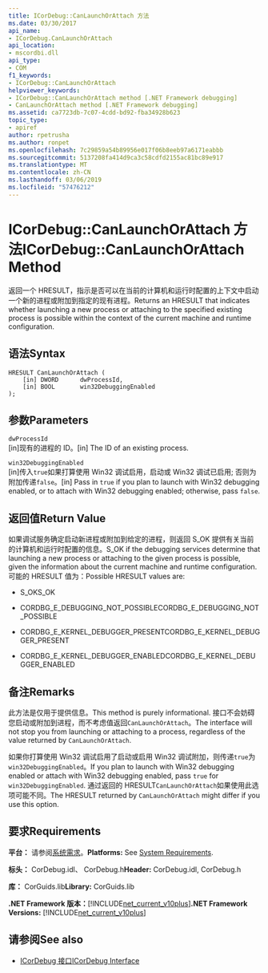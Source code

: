```yaml
---
title: ICorDebug::CanLaunchOrAttach 方法
ms.date: 03/30/2017
api_name:
- ICorDebug.CanLaunchOrAttach
api_location:
- mscordbi.dll
api_type:
- COM
f1_keywords:
- ICorDebug::CanLaunchOrAttach
helpviewer_keywords:
- ICorDebug::CanLaunchOrAttach method [.NET Framework debugging]
- CanLaunchOrAttach method [.NET Framework debugging]
ms.assetid: ca7723db-7c07-4cdd-bd92-fba34928b623
topic_type:
- apiref
author: rpetrusha
ms.author: ronpet
ms.openlocfilehash: 7c29859a54b89956e017f06b8eeb97a6171eabbb
ms.sourcegitcommit: 5137208fa414d9ca3c58cdfd2155ac81bc89e917
ms.translationtype: MT
ms.contentlocale: zh-CN
ms.lasthandoff: 03/06/2019
ms.locfileid: "57476212"
---
```

# <a name="icordebugcanlaunchorattach-method"></a><span data-ttu-id="91e04-102">ICorDebug::CanLaunchOrAttach 方法</span><span class="sxs-lookup"><span data-stu-id="91e04-102">ICorDebug::CanLaunchOrAttach Method</span></span>
<span data-ttu-id="91e04-103">返回一个 HRESULT，指示是否可以在当前的计算机和运行时配置的上下文中启动一个新的进程或附加到指定的现有进程。</span><span class="sxs-lookup"><span data-stu-id="91e04-103">Returns an HRESULT that indicates whether launching a new process or attaching to the specified existing process is possible within the context of the current machine and runtime configuration.</span></span>  
  
## <a name="syntax"></a><span data-ttu-id="91e04-104">语法</span><span class="sxs-lookup"><span data-stu-id="91e04-104">Syntax</span></span>  
  
```  
HRESULT CanLaunchOrAttach (  
    [in] DWORD      dwProcessId,  
    [in] BOOL       win32DebuggingEnabled  
);  
```  
  
## <a name="parameters"></a><span data-ttu-id="91e04-105">参数</span><span class="sxs-lookup"><span data-stu-id="91e04-105">Parameters</span></span>  
 `dwProcessId`  
 <span data-ttu-id="91e04-106">[in]现有的进程的 ID。</span><span class="sxs-lookup"><span data-stu-id="91e04-106">[in] The ID of an existing process.</span></span>  
  
 `win32DebuggingEnabled`  
 <span data-ttu-id="91e04-107">[in]传入`true`如果打算使用 Win32 调试启用，启动或 Win32 调试已启用; 否则为附加传递`false`。</span><span class="sxs-lookup"><span data-stu-id="91e04-107">[in] Pass in `true` if you plan to launch with Win32 debugging enabled, or to attach with Win32 debugging enabled; otherwise, pass `false`.</span></span>  
  
## <a name="return-value"></a><span data-ttu-id="91e04-108">返回值</span><span class="sxs-lookup"><span data-stu-id="91e04-108">Return Value</span></span>  
 <span data-ttu-id="91e04-109">如果调试服务确定启动新进程或附加到给定的进程，则返回 S_OK 提供有关当前的计算机和运行时配置的信息。</span><span class="sxs-lookup"><span data-stu-id="91e04-109">S_OK if the debugging services determine that launching a new process or attaching to the given process is possible, given the information about the current machine and runtime configuration.</span></span> <span data-ttu-id="91e04-110">可能的 HRESULT 值为：</span><span class="sxs-lookup"><span data-stu-id="91e04-110">Possible HRESULT values are:</span></span>  
  
-   <span data-ttu-id="91e04-111">S_OK</span><span class="sxs-lookup"><span data-stu-id="91e04-111">S_OK</span></span>  
  
-   <span data-ttu-id="91e04-112">CORDBG_E_DEBUGGING_NOT_POSSIBLE</span><span class="sxs-lookup"><span data-stu-id="91e04-112">CORDBG_E_DEBUGGING_NOT_POSSIBLE</span></span>  
  
-   <span data-ttu-id="91e04-113">CORDBG_E_KERNEL_DEBUGGER_PRESENT</span><span class="sxs-lookup"><span data-stu-id="91e04-113">CORDBG_E_KERNEL_DEBUGGER_PRESENT</span></span>  
  
-   <span data-ttu-id="91e04-114">CORDBG_E_KERNEL_DEBUGGER_ENABLED</span><span class="sxs-lookup"><span data-stu-id="91e04-114">CORDBG_E_KERNEL_DEBUGGER_ENABLED</span></span>  
  
## <a name="remarks"></a><span data-ttu-id="91e04-115">备注</span><span class="sxs-lookup"><span data-stu-id="91e04-115">Remarks</span></span>  
 <span data-ttu-id="91e04-116">此方法是仅用于提供信息。</span><span class="sxs-lookup"><span data-stu-id="91e04-116">This method is purely informational.</span></span> <span data-ttu-id="91e04-117">接口不会妨碍您启动或附加到进程，而不考虑值返回`CanLaunchOrAttach`。</span><span class="sxs-lookup"><span data-stu-id="91e04-117">The interface will not stop you from launching or attaching to a process, regardless of the value returned by `CanLaunchOrAttach`.</span></span>  
  
 <span data-ttu-id="91e04-118">如果你打算使用 Win32 调试启用了启动或启用 Win32 调试附加，则传递`true`为`win32DebuggingEnabled`。</span><span class="sxs-lookup"><span data-stu-id="91e04-118">If you plan to launch with Win32 debugging enabled or attach with Win32 debugging enabled, pass `true` for `win32DebuggingEnabled`.</span></span> <span data-ttu-id="91e04-119">通过返回的 HRESULT`CanLaunchOrAttach`如果使用此选项可能不同。</span><span class="sxs-lookup"><span data-stu-id="91e04-119">The HRESULT returned by `CanLaunchOrAttach` might differ if you use this option.</span></span>  
  
## <a name="requirements"></a><span data-ttu-id="91e04-120">要求</span><span class="sxs-lookup"><span data-stu-id="91e04-120">Requirements</span></span>  
 <span data-ttu-id="91e04-121">**平台：** 请参阅[系统需求](../../../../docs/framework/get-started/system-requirements.md)。</span><span class="sxs-lookup"><span data-stu-id="91e04-121">**Platforms:** See [System Requirements](../../../../docs/framework/get-started/system-requirements.md).</span></span>  
  
 <span data-ttu-id="91e04-122">**标头：** CorDebug.idl、 CorDebug.h</span><span class="sxs-lookup"><span data-stu-id="91e04-122">**Header:** CorDebug.idl, CorDebug.h</span></span>  
  
 <span data-ttu-id="91e04-123">**库：** CorGuids.lib</span><span class="sxs-lookup"><span data-stu-id="91e04-123">**Library:** CorGuids.lib</span></span>  
  
 <span data-ttu-id="91e04-124">**.NET Framework 版本：**[!INCLUDE[net_current_v10plus](../../../../includes/net-current-v10plus-md.md)]</span><span class="sxs-lookup"><span data-stu-id="91e04-124">**.NET Framework Versions:** [!INCLUDE[net_current_v10plus](../../../../includes/net-current-v10plus-md.md)]</span></span>  
  
## <a name="see-also"></a><span data-ttu-id="91e04-125">请参阅</span><span class="sxs-lookup"><span data-stu-id="91e04-125">See also</span></span>
- [<span data-ttu-id="91e04-126">ICorDebug 接口</span><span class="sxs-lookup"><span data-stu-id="91e04-126">ICorDebug Interface</span></span>](../../../../docs/framework/unmanaged-api/debugging/icordebug-interface.md)
